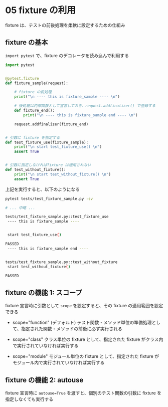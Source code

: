 # 05 fixture の利用

fixture は、テストの前後処理を柔軟に設定するための仕組み

## fixture の基本

`import pytest` で、fixture のデコレータを読み込んで利用する

```py
import pytest


@pytest.fixture
def fixture_sample(request):

    # fixture の前処理
    print("\n ---- this is fixture_sample ---- \n")

    # 後処理は内部関数として宣言しておき、request.addfinalizer() で登録する
    def fixture_end():
        print("\n ---- this is fixture_sample end ---- \n")

    request.addfinalizer(fixture_end)


# 引数に fixture を指定する
def test_fixture_use(fixture_sample):
    print("\n start test_fixture_use() \n")
    assert True


# 引数に指定しなければfixture は適用されない
def test_without_fixture():
    print("\n start test_without_fixture() \n")
    assert True
```

上記を実行すると、以下のようになる

```bash
pytest tests/test_fixture_sample.py -sv

# ... 中略 ...

tests/test_fixture_sample.py::test_fixture_use
 ---- this is fixture_sample ----


 start test_fixture_use()

PASSED
 ---- this is fixture_sample end ----


tests/test_fixture_sample.py::test_without_fixture
 start test_without_fixture()

PASSED
```

## fixture の機能 1: スコープ

fixture 宣言時に引数として `scope` を設定すると、その fixture の適用範囲を設定できる

- scope="function" (デフォルト)
  テスト関数・メソッド単位の準備処理として、指定された関数・メソッドの前後に必ず実行される

- scope="class"
  クラス単位の fixture として、指定された fixture がクラス内で実行されていなければ実行する

- scope="module"
  モジュール単位の fixture として、指定された fixture がモジュール内で実行されていなければ実行する

## fixture の機能 2: autouse

fixture 宣言時に `autouse=True` を渡すと、個別のテスト関数の引数に fixture を指定しなくても実行する
